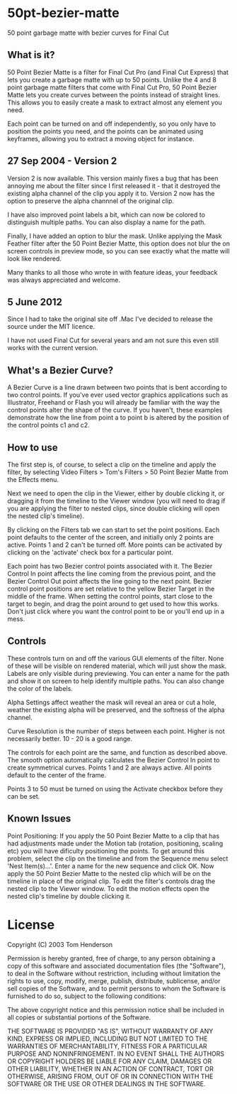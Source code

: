 50pt-bezier-matte
=================

50 point garbage matte with bezier curves for Final Cut


What is it?
-----------

50 Point Bezier Matte is a filter for Final Cut Pro (and Final Cut Express) that lets you create a garbage matte with up to 50 points. Unlike the 4 and 8 point garbage matte filters that come with Final Cut Pro, 50 Point Bezier Matte lets you create curves between the points instead of straight lines. This allows you to easily create a mask to extract almost any element you need.

Each point can be turned on and off independently, so you only have to position the points you need, and the points can be animated using keyframes, allowing you to extract a moving object for instance.


27 Sep 2004 - Version 2
-----------------------

Version 2 is now available. This version mainly fixes a bug that has been annoying me about the filter since I first released it - that it destroyed the existing alpha channel of the clip you apply it to. Version 2 now has the option to preserve the alpha channnel of the original clip.

I have also improved point labels a bit, which can now be colored to distinguish multiple paths. You can also display a name for the path.

Finally, I have added an option to blur the mask. Unlike applying the Mask Feather filter after the 50 Point Bezier Matte, this option does not blur the on screen controls in preview mode, so you can see exactly what the matte will look like rendered.

Many thanks to all those who wrote in with feature ideas, your feedback was always appreciated and welcome.

5 June 2012
-----------

Since I had to take the original site off .Mac I've decided to release the source under the MIT licence.

I have not used Final Cut for several years and am not sure this even still works with the current version. 


What's a Bezier Curve?
----------------------

A Bezier Curve is a line drawn between two points that is bent according to two control points. If you've ever used vector graphics applications such as Illustrator, Freehand or Flash you will already be familiar with the way the control points alter the shape of the curve. If you haven't, these examples demonstrate how the line from point a to point b is altered by the position of the control points c1 and c2.

How to use
----------

The first step is, of course, to select a clip on the timeline and apply the filter, by selecting Video Filters > Tom's Filters > 50 Point Bezier Matte from the Effects menu.

Next we need to open the clip in the Viewer, either by double clicking it, or dragging it from the timeline to the Viewer window (you will need to drag if you are applying the filter to nested clips, since double clicking will open the nested clip's timeline).

By clicking on the Filters tab we can start to set the point positions. Each point defaults to the center of the screen, and initially only 2 points are active. Points 1 and 2 can't be turned off. More points can be activated by clicking on the 'activate' check box for a particular point.

Each point has two Bezier control points associated with it. The Bezier Control In point affects the line coming from the previous point, and the Bezier Control Out point affects the line going to the next point. Bezier control point positions are set relative to the yellow Bezier Target in the middle of the frame. When setting the control points, start close to the target to begin, and drag the point around to get used to how this works. Don't just click where you want the control point to be or you'll end up in a mess.


Controls
--------

These controls turn on and off the various GUI elements of the filter. None of these will be visible on rendered material, which will just show the mask.
Labels are only visible during previewing. You can enter a name for the path and show it on screen to help identify multiple paths. You can also change the color of the labels.

Alpha Settings affect weather the mask will reveal an area or cut a hole, weather the existing alpha will be preserved, and the softness of the alpha channel.

Curve Resolution is the number of steps between each point. Higher is not necessarily better. 10 - 20 is a good range.

The controls for each point are the same, and function as described above. The smooth option automatically calculates the Bezier Control In point to create symmetrical curves. Points 1 and 2 are always active. All points default to the center of the frame.

Points 3 to 50 must be turned on using the Activate checkbox before they can be set.

Known Issues
------------

Point Positioning: If you apply the 50 Point Bezier Matte to a clip that has had adjustments made under the Motion tab (rotation, positioning, scaling etc) you will have dificulty positioning the points. To get around this problem, select the clip on the timeline and from the Sequence menu select 'Nest Item(s)...'. Enter a name for the new sequence and click OK. Now apply the 50 Point Bezier Matte to the nested clip which will be on the timeline in place of the original clip. To edit the filter's controls drag the nested clip to the Viewer window. To edit the motion effects open the nested clip's timeline by double clicking it.


License
=======

Copyright (C) 2003 Tom Henderson

Permission is hereby granted, free of charge, to any person obtaining a copy of this software and associated documentation files (the "Software"), to deal in the Software without restriction, including without limitation the rights to use, copy, modify, merge, publish, distribute, sublicense, and/or sell copies of the Software, and to permit persons to whom the Software is furnished to do so, subject to the following conditions:

The above copyright notice and this permission notice shall be included in all copies or substantial portions of the Software.

THE SOFTWARE IS PROVIDED "AS IS", WITHOUT WARRANTY OF ANY KIND, EXPRESS OR IMPLIED, INCLUDING BUT NOT LIMITED TO THE WARRANTIES OF MERCHANTABILITY, FITNESS FOR A PARTICULAR PURPOSE AND NONINFRINGEMENT. IN NO EVENT SHALL THE AUTHORS OR COPYRIGHT HOLDERS BE LIABLE FOR ANY CLAIM, DAMAGES OR OTHER LIABILITY, WHETHER IN AN ACTION OF CONTRACT, TORT OR OTHERWISE, ARISING FROM, OUT OF OR IN CONNECTION WITH THE SOFTWARE OR THE USE OR OTHER DEALINGS IN THE SOFTWARE.